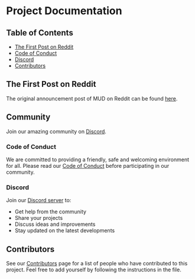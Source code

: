 # Project Documentation

## Table of Contents

- [The First Post on Reddit](#first-post-reddit)
- [Code of Conduct](#code-of-conduct)
- [Discord](#discord)
- [Contributors](#contributors)

<!-- Add your content under each section -->

## The First Post on Reddit

The original announcement post of MUD on Reddit can be found [here](https://www.reddit.com/r/MUD/comments/1jbxv5c/longtime_dev_looking_to_build_a_communitydriven/).

## Community

Join our amazing community on [Discord]().

### Code of Conduct

We are committed to providing a friendly, safe and welcoming environment for all. Please read our [Code of Conduct](CODE_OF_CONDUCT.md) before participating in our community.

### Discord

Join our [Discord server](https://discord.gg/jPYZXjBF) to:

- Get help from the community
- Share your projects
- Discuss ideas and improvements
- Stay updated on the latest developments

## Contributors

See our [Contributors](contributors.md) page for a list of people who have contributed to this project. Feel free to add yourself by following the instructions in the file.
